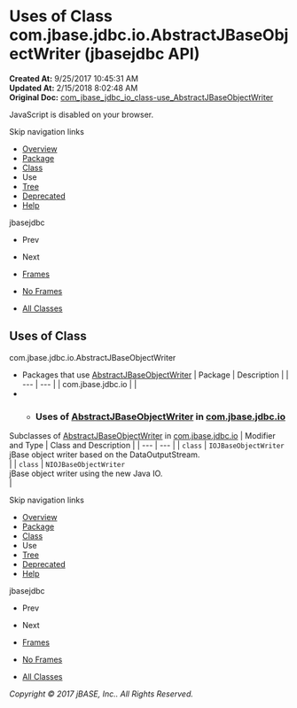 # Uses of Class com.jbase.jdbc.io.AbstractJBaseObjectWriter (jbasejdbc   API)

**Created At:** 9/25/2017 10:45:31 AM  
**Updated At:** 2/15/2018 8:02:48 AM  
**Original Doc:** [com_jbase_jdbc_io_class-use_AbstractJBaseObjectWriter](https://docs.jbase.com/39235-class-use/com_jbase_jdbc_io_class-use_AbstractJBaseObjectWriter)  

<!--<br>    try {<br>        if (location.href.indexOf('is-external=true') == -1) {<br>            parent.document.title="Uses of Class com.jbase.jdbc.io.AbstractJBaseObjectWriter (jbasejdbc   API)";<br>        }<br>    }<br>    catch(err) {<br>    }<br>//-->
JavaScript is disabled on your browser.

Skip navigation links

- [Overview](../../../../../overview-summary.html)
- [Package](/39232-io/com_jbase_jdbc_io_package-summary)
- [Class](/39232-io/com_jbase_jdbc_io_AbstractJBaseObjectWriter "class in com.jbase.jdbc.io")
- Use
- [Tree](/39232-io/com_jbase_jdbc_io_package-tree)
- [Deprecated](../../../../../deprecated-list.html)
- [Help](../../../../../help-doc.html)


jbasejdbc <br>

- Prev
- Next


- [Frames](../../../../../index.html?com/jbase/jdbc/io/class-use//39235-class-use/com_jbase_jdbc_io_class-use_AbstractJBaseObjectWriter)
- [No Frames](/39235-class-use/com_jbase_jdbc_io_class-use_AbstractJBaseObjectWriter)


- [All Classes](../../../../../allclasses-noframe.html)


<!--<br>  allClassesLink = document.getElementById("allclasses\_navbar\_top");<br>  if(window==top) {<br>    allClassesLink.style.display = "block";<br>  }<br>  else {<br>    allClassesLink.style.display = "none";<br>  }<br>  //-->

## Uses of Class
com.jbase.jdbc.io.AbstractJBaseObjectWriter

- Packages that use [AbstractJBaseObjectWriter](/39232-io/com_jbase_jdbc_io_AbstractJBaseObjectWriter "class in com.jbase.jdbc.io") | Package | Description |
| --- | --- |
| com.jbase.jdbc.io |   |
- - ### Uses of [AbstractJBaseObjectWriter](/39232-io/com_jbase_jdbc_io_AbstractJBaseObjectWriter "class in com.jbase.jdbc.io") in [com.jbase.jdbc.io](/39232-io/com_jbase_jdbc_io_package-summary)


Subclasses of [AbstractJBaseObjectWriter](/39232-io/com_jbase_jdbc_io_AbstractJBaseObjectWriter "class in com.jbase.jdbc.io") in [com.jbase.jdbc.io](/39232-io/com_jbase_jdbc_io_package-summary) | Modifier and Type | Class and Description |
| --- | --- |
| `class` | `IOJBaseObjectWriter`<br>jBase object writer based on the DataOutputStream.<br> |
| `class` | `NIOJBaseObjectWriter`<br>jBase object writer using the new Java IO.<br> |

Skip navigation links

- [Overview](../../../../../overview-summary.html)
- [Package](/39232-io/com_jbase_jdbc_io_package-summary)
- [Class](/39232-io/com_jbase_jdbc_io_AbstractJBaseObjectWriter "class in com.jbase.jdbc.io")
- Use
- [Tree](/39232-io/com_jbase_jdbc_io_package-tree)
- [Deprecated](../../../../../deprecated-list.html)
- [Help](../../../../../help-doc.html)


jbasejdbc <br>

- Prev
- Next


- [Frames](../../../../../index.html?com/jbase/jdbc/io/class-use//39235-class-use/com_jbase_jdbc_io_class-use_AbstractJBaseObjectWriter)
- [No Frames](/39235-class-use/com_jbase_jdbc_io_class-use_AbstractJBaseObjectWriter)


- [All Classes](../../../../../allclasses-noframe.html)


<!--<br>  allClassesLink = document.getElementById("allclasses\_navbar\_bottom");<br>  if(window==top) {<br>    allClassesLink.style.display = "block";<br>  }<br>  else {<br>    allClassesLink.style.display = "none";<br>  }<br>  //-->

*Copyright © 2017 jBASE, Inc.. All Rights Reserved.*
